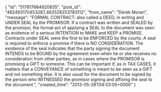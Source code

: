  {
   "id": "517817684920835",
   "post_id": "462493170453287_462528253783112",
   "from_name": "Derek Moran",
   "message": "FORMAL CONTRACT: also called a DEED, in writing and UNDER SEAL by the PROMISOR. If a contract was written and SEALED by the promisor, the formal act of applying a SEAL to the document was seen as evidence of a serious INTENTION to MAKE and KEEP a PROMISE. Contracts under SEAL were the first to be ENFORCED by the courts. A seal is required to enforce a promise if there is NO CONSIDERATION. The existence of the seal indicates that the party signing the document INTENDS to be BOUND by the agreement even when he or she receives no consideration from other parties, as in cases where the PROMISOR is promising a GIFT to someone. This can be important if, as in TAX CASES, it matters that a CONVEYANCE of something is meant to be seen as a GIFT and not something else. It is also usual for the document to be signed by the person who WITNESSED the promisor signing and affixing the seal to the document.",
   "created_time": "2013-05-28T04:03:05+0000"
 }
